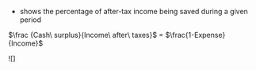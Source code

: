 - shows the percentage of after-tax income being saved during a given period

$\frac {Cash\ surplus}{Income\ after\ taxes}$ = $\frac{1-Expense}{Income}$

![]